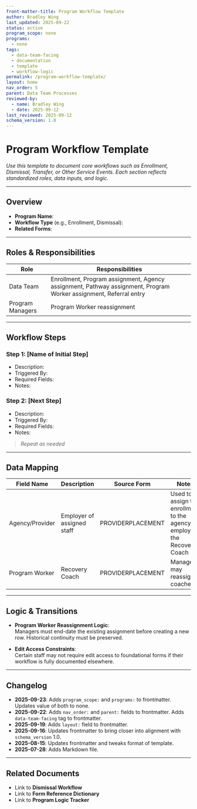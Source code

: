 ```yaml
---
front-matter-title: Program Workflow Template
author: Bradley Wing
last_updated: 2025-09-22
status: active
program_scope: none
programs:
  - none
tags: 
  - data-team-facing
  - documentation
  - template
  - workflow-logic
permalink: /program-workflow-template/
layout: home
nav_order: 5
parent: Data Team Processes
reviewed-by:
  - name: Bradley Wing
  - date: 2025-09-12
last_reviewed: 2025-09-12
schema_version: 1.0
---
```


# Program Workflow Template

_Use this template to document core workflows such as Enrollment, Dismissal, Transfer, or Other Service Events. Each section reflects standardized roles, data inputs, and logic._

---

## Overview

- **Program Name**:  
- **Workflow Type** (e.g., Enrollment, Dismissal):  
- **Related Forms**:  

---

## Roles & Responsibilities

| Role              | Responsibilities                                      |
|-------------------|-------------------------------------------------------|
| Data Team         | Enrollment, Program assignment, Agency assignment, Pathway assignment, Program Worker assignment, Referral entry |
| Program Managers  | Program Worker reassignment                           |

---

## Workflow Steps

### Step 1: [Name of Initial Step]  

- Description:  
- Triggered By:  
- Required Fields:  
- Notes:

### Step 2: [Next Step]  

- Description:  
- Triggered By:  
- Required Fields:  
- Notes:

>_Repeat as needed_

---

## Data Mapping

| Field Name            | Description                          | Source Form         | Notes                          |
|-----------------------|--------------------------------------|---------------------|--------------------------------|
| Agency/Provider       | Employer of assigned staff           | PROVIDERPLACEMENT   | Used to assign the enrollment to the agency employing the Recovery Coach |
| Program Worker        | Recovery Coach                       | PROVIDERPLACEMENT   | Managers may reassign coaches  |

---

## Logic & Transitions

- **Program Worker Reassignment Logic**:  
  Managers must end-date the existing assignment before creating a new row. Historical continuity must be preserved.

- **Edit Access Constraints**:  
  Certain staff may not require edit access to foundational forms if their workflow is fully documented elsewhere.

---

## Changelog

- **2025-09-23**: Adds `program_scope:` and `programs:` to frontmatter. Updates value of both to none.
- **2025-09-22**: Adds `nav_order:` and `parent:` fields to frontmatter. Adds `data-team-facing` tag to frontmatter.
- **2025-09-19**: Adds `layout:` field to frontmatter.
- **2025-09-16**: Updates frontmatter to bring closer into alignment with `schema_version` 1.0.
- **2025-08-15**: Updates frontmatter and tweaks format of template.
- **2025-07-28**: Adds Markdown file.

---

## Related Documents

- Link to **Dismissal Workflow**
- Link to **Form Reference Dictionary**
- Link to **Program Logic Tracker**
